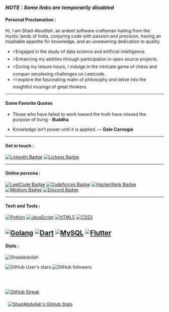 
### *NOTE : Some links are temporarily disabled*

#### Personal Proclamation :

<p> Hi, I am Shad-Abudllah. an ardent software craftsman hailing from the mystic lands of India, 
conjuring code with passion and precision, having an insatiable appetite for knowledge, 
and an unwavering dedication to quality</p> 


   -  ⚡Engaged in the study of data science and artificial intelligence.
   -  ⚡Enhancing my abilities through participation in open source projects.
   - ⚡During my leisure hours, I indulge in the intricate game of chess and conquer perplexing challenges on Leetcode.
   - ⚡I explore the fascinating realm of philosophy and delve into the insightful musings of great thinkers.
   
  
 
  
  --- 
  #### Some Favorite Quotes 
  
  - Those who have failed to work toward the truth have missed the purpose of living - **Buddha**
  
 - Knowledge isn’t power until it is applied. ― **Dale Carnegie** 
  
 


---
#### Get in touch :

[![LinkedIn Badge](https://img.shields.io/badge/LinkedIn-Profile-informational?style=flat&logo=linkedin&logoColor=white&color=4AB197)](#)
[![Lichess Badge](https://img.shields.io/badge/Lichess-ID:ShadAbdullah-informational?style=flat&logo=Lichess&logoColor=FFFFFF&color=4AB197)](#)

---

#### Online persona :
[![LeetCode Badge](https://img.shields.io/badge/Leet-Code-informational?style=flat&logo=Leetcode&logoColor=FFFFFF&color=4AB197)](https://leetcode.com/ShadAbdullah/)
[![Codeforces Badge](https://img.shields.io/badge/Code-Forces-informational?style=flat&logo=Codeforces&logoColor=FFFFFF&color=4AB197)](#)
[![HackerRank Badge](https://img.shields.io/badge/Hacker-Rank-informational?style=flat&logo=HackerRank&logoColor=FFFFFF&color=4AB197)](#)
[![Medium Badge](https://img.shields.io/badge/Medium-Blog-informational?style=flat&logo=Medium&logoColor=FFFFFF&color=4AB197)](#)
[![Discord Badge](https://img.shields.io/badge/Discord-Server-informational?style=flat&logo=Discord&logoColor=FFFFFF&color=4AB197)](#)






---

#### Tech and Tools :


[![Python](https://img.shields.io/badge/Python-Language-informational?style=flat&logo=Python&logoColor=FFFFFF&color=4AB197)](#)
[![JavaScript](https://img.shields.io/badge/JavaScript-Language-informational?style=flat&logo=JavaScript&logoColor=FFFFFF&color=4AB197)](#)
[![HTML5](https://img.shields.io/badge/HTML5-Language-informational?style=flat&logo=HTML5&logoColor=FFFFFF&color=4AB197)](#)
[![CSS3](https://img.shields.io/badge/CSS3-Language-informational?style=flat&logo=CSS3&logoColor=FFFFFF&color=4AB197)](#)

[![Golang](https://img.shields.io/badge/Go-lang-informational?style=flat&logo=Go&logoColor=FFFFFF&color=4AB197)](#)
[![Dart](https://img.shields.io/badge/Dart-Language-informational?style=flat&logo=dart&logoColor=FFFFFF&color=4AB197)](#)
[![MySQL](https://img.shields.io/badge/MySQL-DBMS-informational?style=flat&logo=MySQL&logoColor=FFFFFF&color=4AB197)](#)
[![Flutter](https://img.shields.io/badge/Flut-ter-informational?style=flat&logo=flutter&logoColor=FFFFFF&color=4AB197)](#)
---
#### Stats :

 <img src="https://komarev.com/ghpvc/?username=Shadabdullah&label=Profile%20views&color=4AB197&style=flat" alt="Shadabdullah" />
 
 
![GitHub User's stars](https://img.shields.io/github/stars/Shadabdullah?color=4AB197&logo=github)
![GitHub followers](https://img.shields.io/github/followers/Shadabdullah?color=4AB197&logo=github)



<br><br>

[![GitHub Streak](https://github-readme-streak-stats.herokuapp.com?user=Shadabdullah&background=000000&border=EBEBEB&stroke=EBEBEB&ring=4AB197&fire=4AB197&currStreakNum=4AB197&sideNums=4AB197&currStreakLabel=4AB197&sideLabels=EBEBEB&dates=EBEBEB)](https://git.io/streak-stats)



<a href="https://github.com/Shadabdullah">
  <img align="center" style="margin:0.5rem" src="https://github-readme-stats.vercel.app/api?username=Shadabdullah&show_icons=true&line_height=27&count_private=true&title_color=4AB197&text_color=FFFFFF&icon_color=4AB197&bg_color=000000" alt="ShadAbdullah's GitHub Stats" />
</a>
